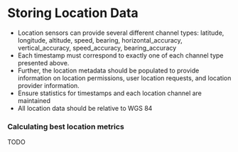 # Storing Location Data

* Location sensors can provide several different channel types: latitude, longitude, altitude, speed, bearing, horizontal_accuracy, vertical_accuracy, speed_accuracy, bearing_accuracy
* Each timestamp must correspond to exactly one of each channel type presented above.
* Further, the location metadata should be populated to provide information on location permissions, user location requests, and location provider information.
* Ensure statistics for timestamps and each location channel are maintained
* All location data should be relative to WGS 84

### Calculating best location metrics

TODO
